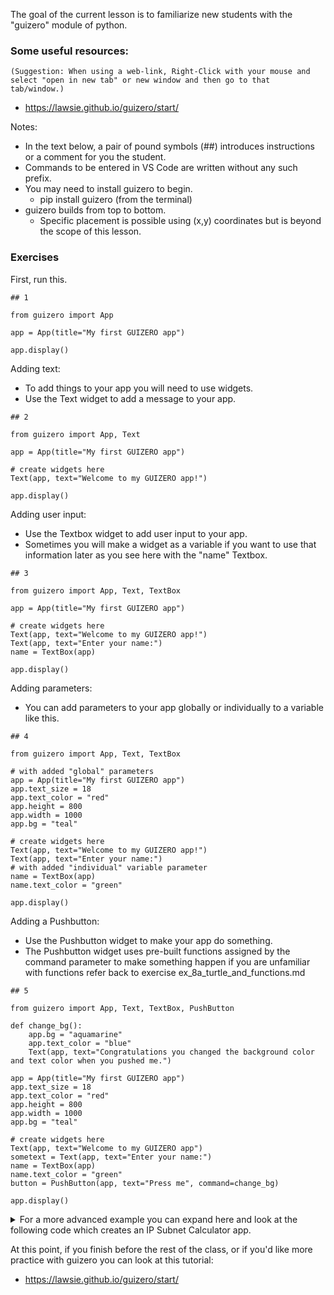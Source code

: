 
The goal of the current lesson is to familiarize new students with the "guizero" module of python.

### Some useful resources:
`(Suggestion: When using a web-link, Right-Click with your mouse and select "open in new tab" or new window and then go to that tab/window.)`
- https://lawsie.github.io/guizero/start/

Notes: 
- In the text below, a pair of pound symbols (##) introduces instructions or a comment for you the student.
- Commands to be entered in VS Code are written without any such prefix.
- You may need to install guizero to begin.
  - pip install guizero (from the terminal) 
- guizero builds from top to bottom.
  - Specific placement is possible using (x,y) coordinates but is beyond the scope of this lesson.

### Exercises

First, run this.
```python3
## 1

from guizero import App

app = App(title="My first GUIZERO app")

app.display()
```

Adding text:
  - To add things to your app you will need to use widgets.
  - Use the Text widget to add a message to your app. 
```python3
## 2

from guizero import App, Text

app = App(title="My first GUIZERO app")

# create widgets here
Text(app, text="Welcome to my GUIZERO app!")

app.display()
```

Adding user input:
  - Use the Textbox widget to add user input to your app.
  - Sometimes you will make a widget as a variable if you want to use that information later as you see here with the "name" Textbox. 
```python3
## 3

from guizero import App, Text, TextBox

app = App(title="My first GUIZERO app")

# create widgets here
Text(app, text="Welcome to my GUIZERO app!")
Text(app, text="Enter your name:")
name = TextBox(app)

app.display()
```

Adding parameters:
  - You can add parameters to your app globally or individually to a variable like this.
```python3
## 4

from guizero import App, Text, TextBox

# with added "global" parameters
app = App(title="My first GUIZERO app")
app.text_size = 18
app.text_color = "red"
app.height = 800
app.width = 1000
app.bg = "teal"

# create widgets here
Text(app, text="Welcome to my GUIZERO app!")
Text(app, text="Enter your name:")
# with added "individual" variable parameter
name = TextBox(app)
name.text_color = "green"

app.display()
```

Adding a Pushbutton:
  - Use the Pushbutton widget to make your app do something.
  - The Pushbutton widget uses pre-built functions assigned by the command parameter to make something happen if you are unfamiliar with functions refer back to exercise ex_8a_turtle_and_functions.md
```python3
## 5

from guizero import App, Text, TextBox, PushButton

def change_bg():
    app.bg = "aquamarine"
    app.text_color = "blue"
    Text(app, text="Congratulations you changed the background color and text color when you pushed me.")

app = App(title="My first GUIZERO app")
app.text_size = 18
app.text_color = "red"
app.height = 800
app.width = 1000
app.bg = "teal"

# create widgets here
Text(app, text="Welcome to my GUIZERO app")
sometext = Text(app, text="Enter your name:")
name = TextBox(app)
name.text_color = "green"
button = PushButton(app, text="Press me", command=change_bg)

app.display()

```


<details><summary>For a more advanced example you can expand here and look at the following code which creates an IP Subnet Calculator app.</summary>
  
```python3

from guizero import App, Text, PushButton, Picture, TextBox, Combo, Box
import ipaddress


def calculate():
    global boxContents
    
    try:
        net4 = ipaddress.ip_network(f'{Ip_Address.value}/{cidr.value}')
    except ValueError as e:
        boxContents = [
            Text(box, text=f"ValueError: That is not a valid Network ID"),
            Text(box, text=f"with /{cidr.value} as the Subnet Mask"),
            Text(box, text=f"{e}")
        ]     
        return
    
    hosts = 2**(32-int(cidr.value))
    boxContents = [
        Text(box, f"Your Network ID is {net4[0]}"),
        Text(box, f"Your Broadcast ID is {net4[-1]}"),
        Text(box, f"Your Subnet Mask is {net4.netmask}"),
        Text(box, f"You have {hosts-2} available IP addresses"),
        Text(box, f"Your available host range is:"),
        Text(box, f"{net4[1]} to"),
        Text(box, f"{net4[-2]}"),
        Picture(box, image="graphics/subnet.png", align="bottom", height=75, width=75),
        Box(app, height=20, width="fill"),
        Text(app, text="Happy Networking")
    ]

def reset():
    global boxContents
    for item in boxContents:
        item.destroy()

app = App(title="Subnet Calculator")
app.height = 750
app.width = 1000
app.text_color = "blue"
app.text_size = 18
app.bg = "aquamarine"
Box(app, align="left", height="fill", width=20)
Box(app, align="right", height="fill", width=20)
Box(app, align="top", height=20, width="fill")
Box(app, align="bottom", height=20, width="fill")

welcome = Text(app, text="Welcome to the IP Subnet Calculator app!")
welcome.text_size = 28
Text(app, text="")

Text(app, text="Please type a valid IPv4 network ID in the box below.")
Ip_Address = TextBox(app, width=14)
Ip_Address.bg = "white"
Ip_Address.text_size = 18
Ip_Address.text_color = "red"
Text(app, text="")

Text(app, text="Please choose a CIDR value from the dropdown menu for your subnet.")
cidr = Combo(app, options= list(range(8, 30+1)))
cidr.bg = "white"
cidr.text_size = 18
cidr.text_color = "red"
Text(app, text="")

box = Box(app, width=900, height=400, border=True)
box.bg = "teal"
box.text_size = 22
Box(box, align="left", height="fill", width=20)
Box(box, align="right", height="fill", width=20)
Box(box, align="top", height=20, width="fill")
Box(box, align="bottom", height=20, width="fill")

button1 = PushButton(box, text="Calculate", command=calculate)
button1.text_size = 12
button1.text_color = "orange"
button1.align = "right"
button2 = PushButton(box, text="  Reset  ", command=reset)
button2.text_size = 12
button2.text_color = "orange"
button2.align = "left"


app.display()
  
```
  </details>

  
  

At this point, if you finish before the rest of the class, or if you'd like more practice with guizero you can look at this tutorial:

  - https://lawsie.github.io/guizero/start/
